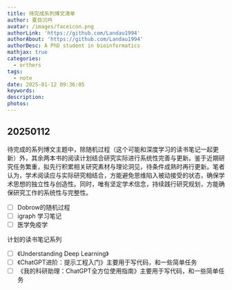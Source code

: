 ```yaml
---
title: 待完成系列博文清单
author: 夏目沉吟
avatar: /images/faceicon.png
authorLink: 'https://github.com/Landau1994'
authorAbout: 'https://github.com/Landau1994'
authorDesc: A PhD student in bioinformatics
mathjax: true
categories:
  - orthers
tags:
  - note
date: 2025-01-12 09:36:05
keywords:
description:
photos:
---
```


## 20250112 

待完成的系列博文主题中，除随机过程（这个可能和深度学习的读书笔记一起更新）外，其余两本书的阅读计划结合研究实际进行系统性完善与更新。鉴于近期研究任务繁重，拟先行积累相关研究素材与理论洞见，待条件成熟时再行更新。笔者认为，学术阅读应与实际研究相结合，方能避免思维陷入被动接受的状态，确保学术思想的独立性与创造性。同时，唯有坚定学术信念，持续践行研究规划，方能确保研究工作的系统性与完整性。

- [ ] Dobrow的随机过程
- [ ] igraph 学习笔记
- [ ] 医学免疫学

计划的读书笔记系列
- [ ] 《Understanding Deep Learning》
- [ ] 《ChatGPT进阶：提示工程入门》主要用于写代码，和一些简单任务
- [ ] 《我的科研助理：ChatGPT全方位使用指南》主要用于写代码，和一些简单任务